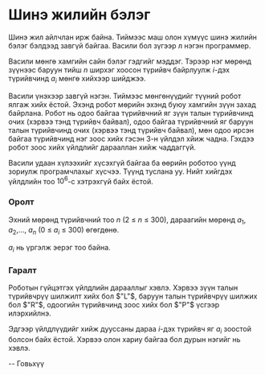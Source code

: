 Шинэ жилийн бэлэг
=================

Шинэ жил айлчлан ирж байна. Тиймээс маш олон хүмүүс шинэ жилийн бэлэг бэлдээд завгүй байгаа. Васили бол зүгээр л нэгэн программер.

Васили мөнгө хамгийн сайн бэлэг гэдгийг мэддэг. Тэрээр нэг мөрөнд зүүнээс баруун тийш $n$ ширхэг хоосон түрийвч байрлуулж $i$-дэх түрийвчинд $a_i$ мөнгө хийхээр шийджээ.

Васили үнэхээр завгүй нэгэн. Тиймээс мөнгөнүүдийг түүний робот ялгаж хийх ёстой. Эхэнд робот мөрийн эхэнд буюу хамгийн зүүн захад байрлана. Робот нь одоо байгаа түрийвчний яг зүүн талын түрийвчинд очих (хэрвээ тэнд түрийвч байвал), одоо байгаа түрийвчний яг баруун талын түрийвчинд очих (хэрвээ тэнд түрийвч байвал), мөн одоо ирсэн байгаа түрийвчинд нэг зоос хийх
гэсэн $3$-н үйлдэл хйиж чадна. Гэхдээ робот зоос хийх үйлдлийг дарааллан хийж чаддаггүй.

Васили удаан хүлээхийг хүсэхгүй байгаа ба өөрийн роботоо үүнд зориулж програмчлахыг хүсчээ. Түүнд туслана уу. Нийт хийгдэх үйлдлийн тоо $10^6$-с хэтрэхгүй байх ёстой.

### Оролт
Эхний мөрөнд түрийвчний тоо $n\ (2\ ≤\ n\ ≤\ 300)$, дараагийн мөрөнд $a_1$, $a_2$,..., $a_n$ $(0\ ≤\ a_i\ ≤\ 300)$ өгөгдөнө.

$a_i$ нь үргэлж эерэг тоо байна.

### Гаралт
Роботын гүйцэтгэх үйлдлийн дарааллыг хэвлэ. Хэрвээ зүүн талын түрийвчрүү шилжилт хийх бол $"L"$, баруун талын түрийвчрүү шилжих бол $"R"$, одоогийн түрийвчинд зоос хийх бол $"P"$ үсгээр илэрхийлнэ.

Эдгээр үйлдлүүдийг хийж дууссаны дараа $i$-дэх түрийвч яг $a_i$ зоостой болсон байх ёстой. Хэрвээ олон хариу байгаа бол дурын нэгийг нь хэвлэ.

-- Говьхүү
